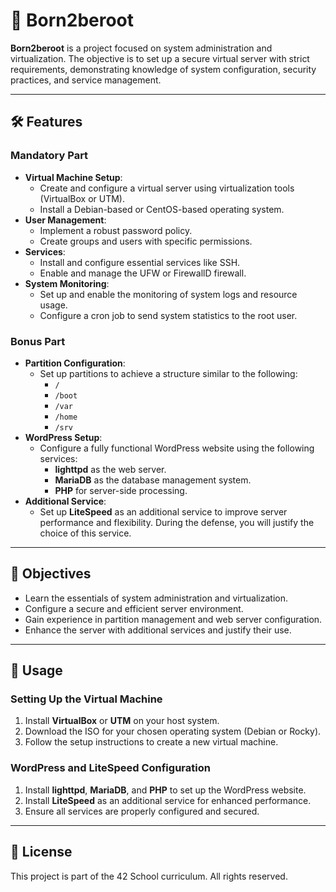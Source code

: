 # 🔐 Born2beroot

**Born2beroot** is a project focused on system administration and virtualization. The objective is to set up a secure virtual server with strict requirements, demonstrating knowledge of system configuration, security practices, and service management.

---

## 🛠️ Features

### **Mandatory Part**
- **Virtual Machine Setup**:  
  - Create and configure a virtual server using virtualization tools (VirtualBox or UTM).
  - Install a Debian-based or CentOS-based operating system.
- **User Management**:  
  - Implement a robust password policy.
  - Create groups and users with specific permissions.
- **Services**:  
  - Install and configure essential services like SSH.
  - Enable and manage the UFW or FirewallD firewall.
- **System Monitoring**:  
  - Set up and enable the monitoring of system logs and resource usage.
  - Configure a cron job to send system statistics to the root user.

### **Bonus Part**
- **Partition Configuration**:  
  - Set up partitions to achieve a structure similar to the following:  
    - `/`  
    - `/boot`  
    - `/var`  
    - `/home`  
    - `/srv`  
- **WordPress Setup**:  
  - Configure a fully functional WordPress website using the following services:  
    - **lighttpd** as the web server.  
    - **MariaDB** as the database management system.  
    - **PHP** for server-side processing.  
- **Additional Service**:  
  - Set up **LiteSpeed** as an additional service to improve server performance and flexibility. During the defense, you will justify the choice of this service.

---

## 🎯 Objectives

- Learn the essentials of system administration and virtualization.
- Configure a secure and efficient server environment.
- Gain experience in partition management and web server configuration.
- Enhance the server with additional services and justify their use.

---

## 🚀 Usage

### Setting Up the Virtual Machine
1. Install **VirtualBox** or **UTM** on your host system.
2. Download the ISO for your chosen operating system (Debian or Rocky).
3. Follow the setup instructions to create a new virtual machine.

### WordPress and LiteSpeed Configuration
1. Install **lighttpd**, **MariaDB**, and **PHP** to set up the WordPress website.
2. Install **LiteSpeed** as an additional service for enhanced performance.
3. Ensure all services are properly configured and secured.

---

## 📜 License

This project is part of the 42 School curriculum. All rights reserved.
